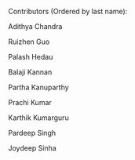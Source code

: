 Contributors (Ordered by last name):

Adithya Chandra

Ruizhen Guo

Palash Hedau

Balaji Kannan

Partha Kanuparthy

Prachi Kumar

Karthik Kumarguru

Pardeep Singh

Joydeep Sinha
